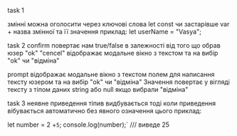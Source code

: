 task 1

змінні можна оголосити через ключові слова let const чи застарівше var + назва змінної та її значення приклад:
let userName = "Vasya";

task 2 
confirm повертає нам true/false в залежності від того що обрав юзер "ok" "cencel"
відображає модальне вікно з текстом та на вибір "ok" чи "відміна"

prompt відображає модальне вікно з текстом полем для написання тексту юзером та на вибір "ok" чи "відміна"
Значення повертає у вігляді тексту з тіпом даних string або null якщо вибрали "відміна"

task 3 
неявне приведення тіпив видбувається тоді коли приведення вібувається автоматично без явного означення цього
приклад:

let number = 2 +`5`; console.log(number);` /// виведе 25 
